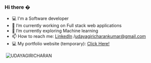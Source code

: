 ### Hi there �
- 💻 I'm a Software developer 
- 🔭 I’m currently working on Full stack web applications
- 🌱 I’m currently exploring Machine learning
- 📫 How to reach me: [LinkedIn](https://www.linkedin.com/in/charan-/) /[udayagiricharankumar@gmail.com](udayagiricharankumar.gmail.com)
- 💻 My portfolio website (temporary): [Click Here!](https://udayagiricharan.github.io/)



<p>&nbsp;<img align="center" src="https://github-readme-stats.vercel.app/api?username=UDAYAGIRICHARAN&theme=tokyonight" alt="UDAYAGIRICHARAN" /></p>

<!--
**UDAYAGIRICHARAN/UDAYAGIRICHARAN** is a ✨ _special_ ✨ repository because its `README.md` (this file) appears on your GitHub profile.

Here are some ideas to get you started:

- 🔭 I’m currently working on ...
- 🌱 I’m currently learning ...
- 👯 I’m looking to collaborate on ...
- 🤔 I’m looking for help with ...
- 💬 Ask me about ...
- 📫 How to reach me: ...
- 😄 Pronouns: ...
- ⚡ Fun fact: ...
-->
